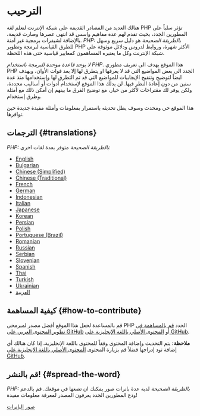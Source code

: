 # الترحيب

هنالك العديد من المصادر القديمة على شبكة الإنترنت لتعلم لغة PHP تؤثر سلباً على المطورين الجدد،
بحيث تقدم لهم عدة مفاهيم واسس قد انتهى عصرها وصارت قديمة، بالإضافة لشيفرات برمجية غير آمنة.
_PHP: بالطريقة الصحيحة_ هو دليل سريع وسهل للطرق القياسية لبرمجة وتطوير PHP الأكثر شهرة،
وروابط لدروس ودلائل موثوقة على شبكة الإنترنت وكل ما يعتبره المساهمون كمعايير قياسية 
حتى هذه اللحظة.

_لا يوجد قاعدة موحدة للبرمجة باستخدام PHP_. هذا الموقع يهدف الى تعريف مطوري PHP الجدد الى بعض
المواضيع التي قد لا يعرفها او يتطرق لها إلا بعد فوات الأوان، ويهدف ايضاً لتوضيح وتنقيح الإيجابيات
 للمواضيع التي قد تم التطرق لها وإستخدامها منذ عدة سنين من دون إعادة النظر فيها.
 لن يدلك هذا الموقع لإستخدام أدوات أو أساليب محددة، ولكن يوفر لك مقتراحات لأكثر من خيار،
مع توضيح الفرق ما بينهم إن أمكن ذلك مع أمثلة وطرق إستخدام.

هذا الموقع حي ومحدث وسوف يظل تحديثه باستمرار بمعلومات وأمثلة مفيدة جديدة حين توافرها.

## الترجمات {#translations}

_PHP: بالطريقة الصحيحة_ متوفر بعدة لغات اخرى:

* [English](http://www.phptherightway.com)
* [Bulgarian](http://bg.phptherightway.com/)
* [Chinese (Simplified)](http://laravel-china.github.io/php-the-right-way/)
* [Chinese (Traditional)](http://laravel-taiwan.github.io/php-the-right-way)
* [French](http://eilgin.github.io/php-the-right-way/)
* [German](http://rwetzlmayr.github.io/php-the-right-way/)
* [Indonesian](http://id.phptherightway.com/)
* [Italian](http://it.phptherightway.com/)
* [Japanese](http://ja.phptherightway.com)
* [Korean](http://modernpug.github.io/php-the-right-way/)
* [Persian](http://novid.github.io/php-the-right-way/)
* [Polish](http://pl.phptherightway.com/)
* [Portuguese (Brazil)](http://br.phptherightway.com/)
* [Romanian](https://bgui.github.io/php-the-right-way/)
* [Russian](http://getjump.github.io/ru-php-the-right-way)
* [Serbian](http://phpsrbija.github.io/php-the-right-way/)
* [Slovenian](http://sl.phptherightway.com)
* [Spanish](http://phpdevenezuela.github.io/php-the-right-way/)
* [Thai](https://apzentral.github.io/php-the-right-way/)
* [Turkish](http://hkulekci.github.io/php-the-right-way/)
* [Ukrainian](http://iflista.github.com/php-the-right-way/)
* [العربية](http://adaroobi.github.io/php-the-right-way/)

## كيفية المساهمة {#how-to-contribute}

قم بالمساعدة لجعل هذا الموقع أفضل مصدر لمبرمجي PHP الجدد [قم بالمساهمة في تطوير المحتوى العربي على GitHub][1]
أو [المحتوى الأصلي باللغة الإنجليزية على GitHub][3].

__ملاحظة:__ يتم التحديث وإضافة المحتوى وفقاً للمحتوى باللغة الإنجليزية، إذا كان هنالك أي إضافة تود إدراجها فضلاً قم بزيارة
المحتوى [المحتوى الأصلي باللغة الإنجليزية على GitHub][3].

## قم بالنشر! {#spread-the-word}

_PHP: بالطريقة الصحيحة_ لديه عدة بانرات صور يمكنك ان تضعها في موقعك. قم بالدعم ودع المطورين الجدد يعرفون المصدر
لمعرفة معلومات مفيدة!

[صور البانرات][2]

[1]: https://github.com/adaroobi/php-the-right-way/tree/gh-pages
[2]: banners.html
[3]: https://github.com/codeguy/php-the-right-way/tree/gh-pages
